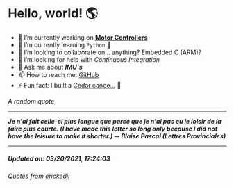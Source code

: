 # Hello, world! 🌎


- 🔧 I’m currently working on [**Motor Controllers**](https://github.com/kyleRhess/MicroMotor)
- 🌱 I’m currently learning `Python` **🐍**
- 👯 I’m looking to collaborate on... anything? Embedded C (ARM)?
- 🤔 I’m looking for help with *Continuous Integration*
- 💬 Ask me about ***IMU's***
- 📫 How to reach me: [GitHub](https://github.com/kyleRhess)
- ⚡ Fun fact: I built a [Cedar canoe...](https://kylerhess.github.io/canoe.html) 🛶

_A random quote_
___
***Je n'ai fait celle-ci plus longue que parce que je n'ai pas eu le loisir
de la faire plus courte. (I have made this letter so long only because I
did not have the leisure to make it shorter.)
-- Blaise Pascal (Lettres Provinciales)***
___
##### Updated on: 03/20/2021, 17:24:03
###### Quotes from [erickedji](https://gist.github.com/erickedji/68802)